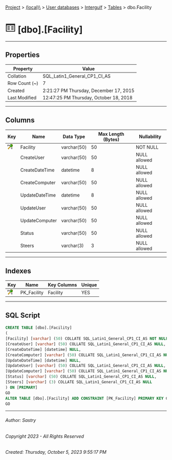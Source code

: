 #### 

[Project](../../../../index.md) > [(local)\\](../../../index.md) > [User databases](../../index.md) > [Intergulf](../index.md) > [Tables](Tables.md) > dbo.Facility

# ![Tables](../../../../Images/Table32.png) [dbo].[Facility]

---

## <a name="#properties"></a>Properties

| Property | Value |
|---|---|
| Collation | SQL_Latin1_General_CP1_CI_AS |
| Row Count (~) | 7 |
| Created | 2:21:27 PM Thursday, December 17, 2015 |
| Last Modified | 12:47:25 PM Thursday, October 18, 2018 |


---

## <a name="#columns"></a>Columns

| Key | Name | Data Type | Max Length (Bytes) | Nullability |
|---|---|---|---|---|
| [![Cluster Primary Key PK_Facility: Facility](../../../../Images/pkcluster.png)](#indexes) | Facility | varchar(50) | 50 | NOT NULL |
|  | CreateUser | varchar(50) | 50 | NULL allowed |
|  | CreateDateTime | datetime | 8 | NULL allowed |
|  | CreateComputer | varchar(50) | 50 | NULL allowed |
|  | UpdateDateTime | datetime | 8 | NULL allowed |
|  | UpdateUser | varchar(50) | 50 | NULL allowed |
|  | UpdateComputer | varchar(50) | 50 | NULL allowed |
|  | Status | varchar(50) | 50 | NULL allowed |
|  | Steers | varchar(3) | 3 | NULL allowed |


---

## <a name="#indexes"></a>Indexes

| Key | Name | Key Columns | Unique |
|---|---|---|---|
| [![Cluster Primary Key PK_Facility: Facility](../../../../Images/pkcluster.png)](#indexes) | PK_Facility | Facility | YES |


---

## <a name="#sqlscript"></a>SQL Script

```sql
CREATE TABLE [dbo].[Facility]
(
[Facility] [varchar] (50) COLLATE SQL_Latin1_General_CP1_CI_AS NOT NULL,
[CreateUser] [varchar] (50) COLLATE SQL_Latin1_General_CP1_CI_AS NULL,
[CreateDateTime] [datetime] NULL,
[CreateComputer] [varchar] (50) COLLATE SQL_Latin1_General_CP1_CI_AS NULL,
[UpdateDateTime] [datetime] NULL,
[UpdateUser] [varchar] (50) COLLATE SQL_Latin1_General_CP1_CI_AS NULL,
[UpdateComputer] [varchar] (50) COLLATE SQL_Latin1_General_CP1_CI_AS NULL,
[Status] [varchar] (50) COLLATE SQL_Latin1_General_CP1_CI_AS NULL,
[Steers] [varchar] (3) COLLATE SQL_Latin1_General_CP1_CI_AS NULL
) ON [PRIMARY]
GO
ALTER TABLE [dbo].[Facility] ADD CONSTRAINT [PK_Facility] PRIMARY KEY CLUSTERED ([Facility]) ON [PRIMARY]
GO

```


---

###### Author:  Sastry

###### Copyright 2023 - All Rights Reserved

###### Created: Thursday, October 5, 2023 9:55:17 PM

